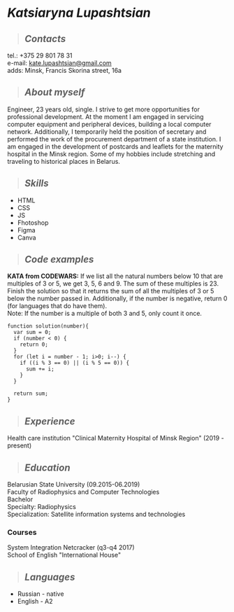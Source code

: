 # ***Katsiaryna Lupashtsian***


> ## ***Contacts***

 tel.: +375 29 801 78 31  
 e-mail: kate.lupashtsian@gmail.com  
 adds: Minsk, Francis Skorina street, 16a

> ## ***About myself***

Engineer, 23 years old, single. I strive to get more opportunities for professional development. At the moment I am engaged in servicing computer equipment and peripheral devices, building a local computer network. Additionally, I temporarily held the position of secretary and performed the work of the procurement department of a state institution. I am engaged in the development of postcards and leaflets for the maternity hospital in the Minsk region. Some of my hobbies include stretching and traveling to historical places in Belarus.

> ## ***Skills***

* HTML
* CSS 
* JS
* Fhotoshop
* Figma
* Canva

> ## ***Code examples***

**KATA from CODEWARS:** If we list all the natural numbers below 10 that are multiples of 3 or 5, we get 3, 5, 6 and 9. The sum of these multiples is 23.  
Finish the solution so that it returns the sum of all the multiples of 3 or 5 below the number passed in. Additionally, if the number is negative, return 0 (for languages that do have them).  
Note: If the number is a multiple of both 3 and 5, only count it once.

```JS 
function solution(number){
  var sum = 0;
  if (number < 0) {
    return 0;
  } 
  for (let i = number - 1; i>0; i--) {
    if ((i % 3 == 0) || (i % 5 == 0)) {
      sum += i;
    } 
  }

  return sum;
}
```


> ## ***Experience***

Health care institution "Clinical Maternity Hospital of Minsk Region" (2019 - present)

> ## ***Education***

Belarusian State University (09.2015-06.2019)  
Faculty of Radiophysics and Computer Technologies  
Bachelor  
Specialty: Radiophysics  
Specialization: Satellite information systems and
technologies

### Courses

System Integration Netcracker (q3-q4 2017)  
School of English "International House"

> ## ***Languages***

* Russian - native
* English - A2
